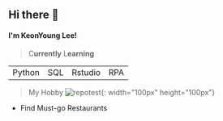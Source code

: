 ## Hi there :wave:

<h4>I'm KeonYoung Lee!</h4>

> C**urrently** L**earning**

<table>
<tr>
<td>Python</td>
<td>SQL</td>
<td>Rstudio</td>
<td>RPA</td>
</tr>
</table>

> My Hobby
> ![repotest](https://user-images.githubusercontent.com/113087699/192445301-b679d19b-3ef2-4c35-91e0-bd19922feffa.jpg){: width="100px" height="100px"}

- Find Must-go Restaurants
